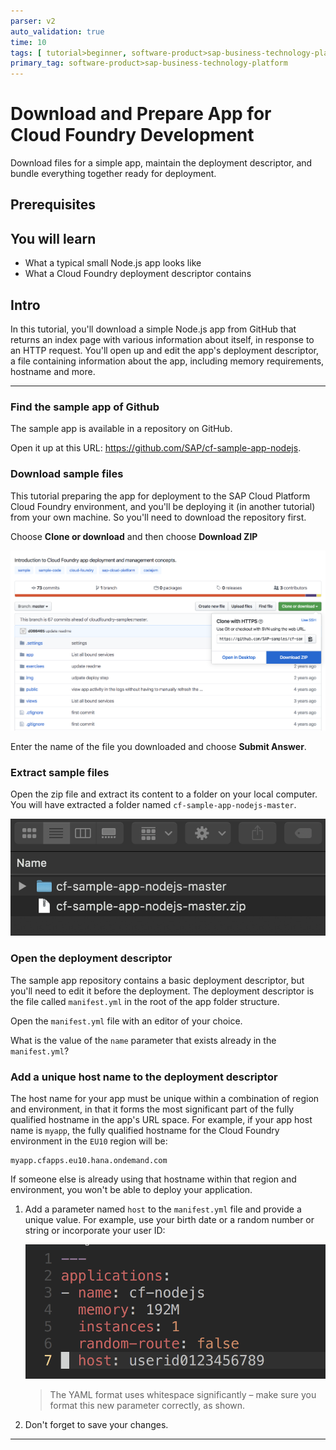 ```yaml
---
parser: v2
auto_validation: true
time: 10
tags: [ tutorial>beginner, software-product>sap-business-technology-platform]
primary_tag: software-product>sap-business-technology-platform
---
```


# Download and Prepare App for Cloud Foundry Development
<!-- description --> Download files for a simple app, maintain the deployment descriptor, and bundle everything together ready for deployment.

## Prerequisites
## You will learn
  - What a typical small Node.js app looks like
  - What a Cloud Foundry deployment descriptor contains

## Intro
In this tutorial, you'll download a simple Node.js app from GitHub that returns an index page with various information about itself, in response to an HTTP request. You'll open up and edit the app's deployment descriptor, a file containing information about the app, including memory requirements, hostname and more.

---

### Find the sample app of Github

The sample app is available in a repository on GitHub.

Open it up at this URL: <https://github.com/SAP/cf-sample-app-nodejs>.



### Download sample files

This tutorial preparing the app for deployment to the SAP Cloud Platform Cloud Foundry environment, and you'll be deploying it (in another tutorial) from your own machine. So you'll need to download the repository first.

Choose **Clone or download** and then choose **Download ZIP**

![Github Download ZIP](step-2.png)

Enter the name of the file you downloaded and choose **Submit Answer**.




### Extract sample files

Open the zip file and extract its content to a folder on your local computer. You will have extracted a folder named `cf-sample-app-nodejs-master`.

![Github Download ZIP](step-3.png)



### Open the deployment descriptor

The sample app repository contains a basic deployment descriptor, but you'll need to edit it before the deployment. The deployment descriptor is the file called `manifest.yml` in the root of the app folder structure.

Open the `manifest.yml` file with an editor of your choice.

What is the value of the `name` parameter that exists already in the `manifest.yml`?




### Add a unique host name to the deployment descriptor

The host name for your app must be unique within a combination of region and environment, in that it forms the most significant part of the fully qualified hostname in the app's URL space. For example, if your app host name is `myapp`, the fully qualified hostname for the Cloud Foundry environment in the `EU10` region will be:

```
myapp.cfapps.eu10.hana.ondemand.com
```

If someone else is already using that hostname within that region and environment, you won't be able to deploy your application.

1. Add a parameter named `host` to the `manifest.yml` file and provide a unique value. For example, use your birth date or a random number or string or incorporate your user ID:

    ![Github Download ZIP](step-5.png)

    > The YAML format uses whitespace significantly – make sure you format this new parameter correctly, as shown.

1. Don't forget to save your changes.



---
